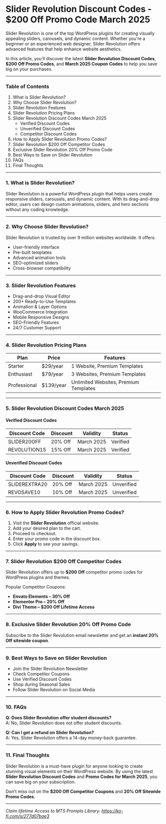 # Slider Revolution Discount Codes - $200 Off Promo Code March 2025

Slider Revolution is one of the top WordPress plugins for creating visually appealing sliders, carousels, and dynamic content. Whether you're a beginner or an experienced web designer, Slider Revolution offers advanced features that help enhance website aesthetics.


In this article, you'll discover the latest **Slider Revolution Discount Codes**, **$200 Off Promo Codes**, and **March 2025 Coupon Codes** to help you save big on your purchases.

---

### Table of Contents
1. What is Slider Revolution?
2. Why Choose Slider Revolution?
3. Slider Revolution Features
4. Slider Revolution Pricing Plans
5. Slider Revolution Discount Codes March 2025
   - Verified Discount Codes
   - Unverified Discount Codes
   - Competitor Discount Codes
6. How to Apply Slider Revolution Promo Codes?
7. Slider Revolution $200 Off Competitor Codes
8. Exclusive Slider Revolution 20% Off Promo Code
9. Best Ways to Save on Slider Revolution
10. FAQs
11. Final Thoughts

---

### 1. What is Slider Revolution?
Slider Revolution is a powerful WordPress plugin that helps users create responsive sliders, carousels, and dynamic content. With its drag-and-drop editor, users can design custom animations, sliders, and hero sections without any coding knowledge.

---

### 2. Why Choose Slider Revolution?
Slider Revolution is trusted by over 9 million websites worldwide. It offers:
- User-friendly interface
- Pre-built templates
- Advanced animation tools
- SEO-optimized sliders
- Cross-browser compatibility

---

### 3. Slider Revolution Features
- Drag-and-drop Visual Editor
- 200+ Ready-to-Use Templates
- Animation & Layer Options
- WooCommerce Integration
- Mobile Responsive Designs
- SEO-Friendly Features
- 24/7 Customer Support

---

### 4. Slider Revolution Pricing Plans
| Plan               | Price       | Features               |
|----------------|------------|----------------------|
| Starter       | $29/year   | 1 Website, Premium Templates |
| Enthusiast   | $79/year   | 3 Websites, Premium Templates |
| Professional | $139/year | Unlimited Websites, Premium Templates |

---

### 5. Slider Revolution Discount Codes March 2025
#### Verified Discount Codes
| Discount Code   | Discount    | Validity   | Status      |
|---------------|------------|-----------|-----------|
| SLIDER20OFF   | 20% Off    | March 2025 | Verified   |
| REVOLUTION15  | 15% Off    | March 2025 | Verified   |

#### Unverified Discount Codes
| Discount Code   | Discount    | Validity   | Status      |
|---------------|------------|-----------|-----------|
| SLIDEREXTRA20 | 20% Off    | March 2025 | Unverified |
| REVOSAVE10    | 10% Off    | March 2025 | Unverified |

---

### 6. How to Apply Slider Revolution Promo Codes?
1. Visit the **Slider Revolution** official website.
2. Add your desired plan to the cart.
3. Proceed to checkout.
4. Enter your promo code in the discount box.
5. Click **Apply** to see your savings.

---

### 7. Slider Revolution $200 Off Competitor Codes
Slider Revolution offers up to **$200 Off** competitor promo codes for WordPress plugins and themes.

Popular Competitor Coupons:
- **Envato Elements – 30% Off**
- **Elementor Pro – 20% Off**
- **Divi Theme – $200 Off Lifetime Access**

---

### 8. Exclusive Slider Revolution 20% Off Promo Code
Subscribe to the Slider Revolution email newsletter and get an **instant 20% Off sitewide coupon**.

---

### 9. Best Ways to Save on Slider Revolution
- Join the Slider Revolution Newsletter
- Check Competitor Coupons
- Use Verified Discount Codes
- Shop during Seasonal Sales
- Follow Slider Revolution on Social Media

---

### 10. FAQs
**Q: Does Slider Revolution offer student discounts?**  
A: No, Slider Revolution does not offer student discounts.  

**Q: Can I get a refund on Slider Revolution?**  
A: Yes, Slider Revolution offers a 14-day money-back guarantee.

---

### 11. Final Thoughts
Slider Revolution is a must-have plugin for anyone looking to create stunning visual elements on their WordPress website. By using the latest **Slider Revolution Discount Codes** and **Promo Codes for March 2025**, you can save big on your subscription.

Don't miss out on the **$200 Off Competitor Coupons** and **20% Off Sitewide Promo Codes**.

---

_Claim lifetime Access to MTS Prompts Library: https://ko-fi.com/s/277d07bae3_
